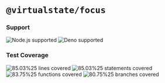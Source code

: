 # `@virtualstate/focus`

[//]: # (badges)

### Support

 ![Node.js supported](https://img.shields.io/badge/node-%3E%3D16.0.0-blue) ![Deno supported](https://img.shields.io/badge/deno-%3E%3D1.17.0-blue) 

### Test Coverage

 ![85.03%25 lines covered](https://img.shields.io/badge/lines-85.03%25-brightgreen) ![85.03%25 statements covered](https://img.shields.io/badge/statements-85.03%25-brightgreen) ![83.75%25 functions covered](https://img.shields.io/badge/functions-83.75%25-brightgreen) ![80.75%25 branches covered](https://img.shields.io/badge/branches-80.75%25-brightgreen)

[//]: # (badges)

